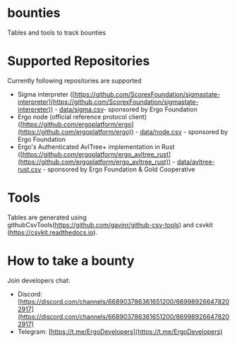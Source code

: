 # bounties
Tables and tools to track bounties

# Supported Repositories

Currently following repositories are supported

* Sigma interpreter ([https://github.com/ScorexFoundation/sigmastate-interpreter](https://github.com/ScorexFoundation/sigmastate-interpreter)) - [data/sigma.csv](data/sigma.csv)- sponsored by Ergo Foundation
* Ergo node (official reference protocol client) ([https://github.com/ergoplatform/ergo](https://github.com/ergoplatform/ergo)) - [data/node.csv](data/node.csv) - sponsored by Ergo Foundation
* Ergo's Authenticated AvlTree+ implementation in Rust ([https://github.com/ergoplatform/ergo_avltree_rust](https://github.com/ergoplatform/ergo_avltree_rust)) - [data/avltree-rust.csv](data/avltree-rust.csv) - sponsored by Ergo Foundation & Gold Cooperative


# Tools

Tables are generated using githubCsvTools(https://github.com/gavinr/github-csv-tools) and csvkit (https://csvkit.readthedocs.io). 


# How to take a bounty 

Join developers chat:
* Discord: [https://discord.com/channels/668903786361651200/669989266478202917](https://discord.com/channels/668903786361651200/669989266478202917)
* Telegram: [https://t.me/ErgoDevelopers](https://t.me/ErgoDevelopers)
